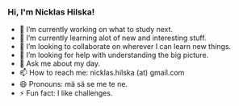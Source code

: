 ### Hi, I'm Nicklas Hilska! 

- 🔭 I’m currently working on what to study next.
- 🌱 I’m currently learning alot of new and interesting stuff.
- 👯 I’m looking to collaborate on wherever I can learn new things.
- 🤔 I’m looking for help with understanding the big picture.
- 💬 Ask me about my day.
- 📫 How to reach me: nicklas.hilska (at) gmail.com
- 😄 Pronouns: mä sä se me te ne.
- ⚡ Fun fact: I like challenges.
